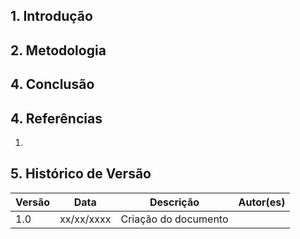 ## 1. Introdução


## 2. Metodologia


## 4. Conclusão

## 4. Referências
1. 

## 5. Histórico de Versão

| Versão |  Data  |        Descrição        |     Autor(es)     | 
|--------|--------|-------------------------|-------------------|
| 1.0    | xx/xx/xxxx        | Criação do documento    |                   |
